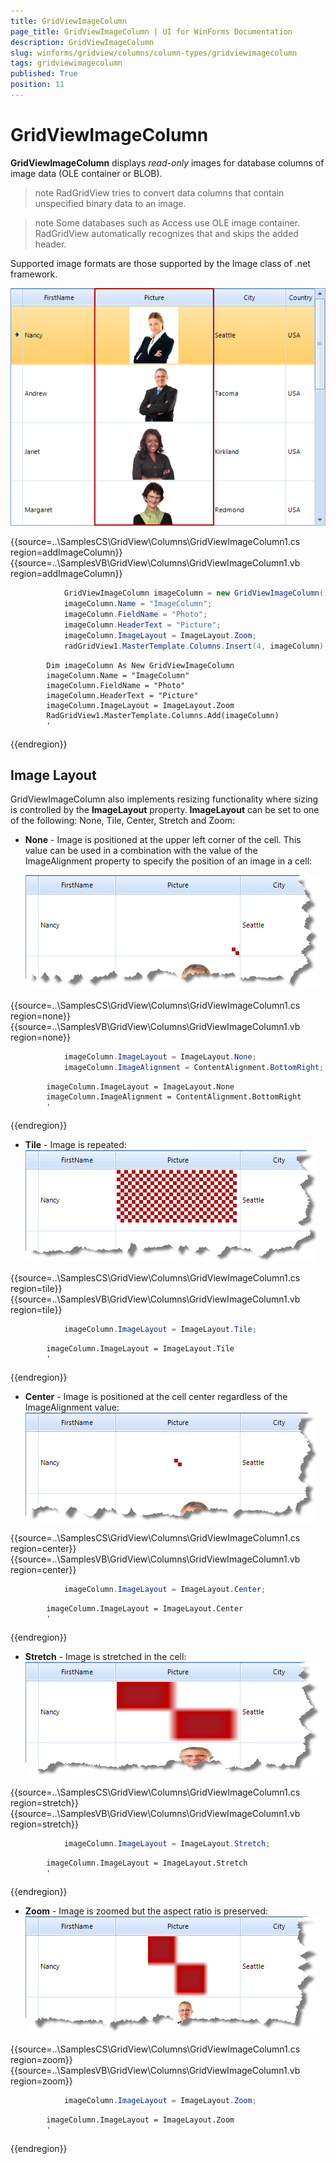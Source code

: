 ```yaml
---
title: GridViewImageColumn
page_title: GridViewImageColumn | UI for WinForms Documentation
description: GridViewImageColumn
slug: winforms/gridview/columns/column-types/gridviewimagecolumn
tags: gridviewimagecolumn
published: True
position: 11
---
```


# GridViewImageColumn



__GridViewImageColumn__ displays *read-only* images for database columns of image data (OLE container or BLOB). 

>note RadGridView tries to convert data columns that contain unspecified binary data to an image.
>


>note Some databases such as Access use OLE image container. RadGridView automatically recognizes that and skips the added header.
>


Supported image formats are those supported by the Image class of .net framework. 



![gridview-columns-gridviewimagecolumn 001](images/gridview-columns-gridviewimagecolumn001.png)

{{source=..\SamplesCS\GridView\Columns\GridViewImageColumn1.cs region=addImageColumn}} 
{{source=..\SamplesVB\GridView\Columns\GridViewImageColumn1.vb region=addImageColumn}} 

````C#
            GridViewImageColumn imageColumn = new GridViewImageColumn();
            imageColumn.Name = "ImageColumn";
            imageColumn.FieldName = "Photo";
            imageColumn.HeaderText = "Picture";
            imageColumn.ImageLayout = ImageLayout.Zoom;           
            radGridView1.MasterTemplate.Columns.Insert(4, imageColumn);
````
````VB.NET
        Dim imageColumn As New GridViewImageColumn
        imageColumn.Name = "ImageColumn"
        imageColumn.FieldName = "Photo"
        imageColumn.HeaderText = "Picture"
        imageColumn.ImageLayout = ImageLayout.Zoom
        RadGridView1.MasterTemplate.Columns.Add(imageColumn)
        '
````

{{endregion}} 




## Image Layout

GridViewImageColumn also implements resizing functionality where sizing is controlled by the __ImageLayout__ property. __ImageLayout__ can be set to one of the following: None, Tile, Center, Stretch and Zoom:

* __None__ - Image is positioned at the upper left corner of the cell. This value can be used in a combination
  with the value of the ImageAlignment property to specify the position of an image in a cell:
  
  ![gridview-columns-gridviewimagecolumn 002](images/gridview-columns-gridviewimagecolumn002.png)

{{source=..\SamplesCS\GridView\Columns\GridViewImageColumn1.cs region=none}} 
{{source=..\SamplesVB\GridView\Columns\GridViewImageColumn1.vb region=none}} 

````C#
            imageColumn.ImageLayout = ImageLayout.None;
            imageColumn.ImageAlignment = ContentAlignment.BottomRight;
````
````VB.NET
        imageColumn.ImageLayout = ImageLayout.None
        imageColumn.ImageAlignment = ContentAlignment.BottomRight
        '
````

{{endregion}} 




* __Tile__ - Image is repeated:<br>
 ![gridview-columns-gridviewimagecolumn 003](images/gridview-columns-gridviewimagecolumn003.png)

{{source=..\SamplesCS\GridView\Columns\GridViewImageColumn1.cs region=tile}} 
{{source=..\SamplesVB\GridView\Columns\GridViewImageColumn1.vb region=tile}} 

````C#
            imageColumn.ImageLayout = ImageLayout.Tile;
````
````VB.NET
        imageColumn.ImageLayout = ImageLayout.Tile
        '
````

{{endregion}} 

* __Center__ - Image is positioned at the cell center regardless of the ImageAlignment value: <br>![gridview-columns-gridviewimagecolumn 004](images/gridview-columns-gridviewimagecolumn004.png)

	



{{source=..\SamplesCS\GridView\Columns\GridViewImageColumn1.cs region=center}} 
{{source=..\SamplesVB\GridView\Columns\GridViewImageColumn1.vb region=center}} 

````C#
            imageColumn.ImageLayout = ImageLayout.Center;
````
````VB.NET
        imageColumn.ImageLayout = ImageLayout.Center
        '
````

{{endregion}} 




* __Stretch__ - Image is stretched in the cell: <br>![gridview-columns-gridviewimagecolumn 005](images/gridview-columns-gridviewimagecolumn005.png)

{{source=..\SamplesCS\GridView\Columns\GridViewImageColumn1.cs region=stretch}} 
{{source=..\SamplesVB\GridView\Columns\GridViewImageColumn1.vb region=stretch}} 

````C#
            imageColumn.ImageLayout = ImageLayout.Stretch;
````
````VB.NET
        imageColumn.ImageLayout = ImageLayout.Stretch
        '
````

{{endregion}} 


* __Zoom__ - Image is zoomed but the aspect ratio is preserved: <br>![gridview-columns-gridviewimagecolumn 006](images/gridview-columns-gridviewimagecolumn006.png)

{{source=..\SamplesCS\GridView\Columns\GridViewImageColumn1.cs region=zoom}} 
{{source=..\SamplesVB\GridView\Columns\GridViewImageColumn1.vb region=zoom}} 

````C#
            imageColumn.ImageLayout = ImageLayout.Zoom;
````
````VB.NET
        imageColumn.ImageLayout = ImageLayout.Zoom
        '
````

{{endregion}} 



